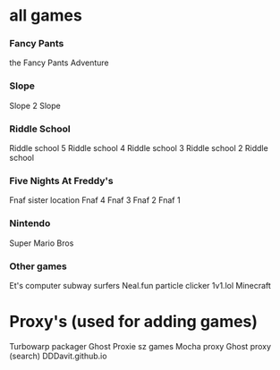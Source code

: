 # all games

### Fancy Pants

the Fancy Pants Adventure

### Slope

Slope 2 Slope

### Riddle School

Riddle school 5 Riddle school 4 Riddle school 3 Riddle school 2 Riddle school

### Five Nights At Freddy's

Fnaf sister location Fnaf 4 Fnaf 3 Fnaf 2 Fnaf 1

### Nintendo

Super Mario Bros

### Other games

Et's computer subway surfers Neal.fun particle clicker 1v1.lol Minecraft

# Proxy's (used for adding games)

Turbowarp packager Ghost Proxie sz games Mocha proxy Ghost proxy (search) DDDavit.github.io
